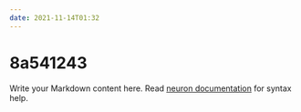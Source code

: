 ```yaml
---
date: 2021-11-14T01:32
---
```


# 8a541243

Write your Markdown content here. Read [neuron documentation](https://neuron.zettel.page/2011404.html) for syntax help.

